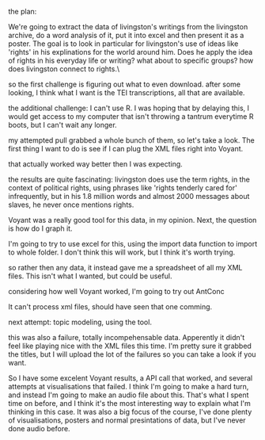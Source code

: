 the plan: 

We're going to extract the data of livingston's writings from the livingston archive, do a word analysis of it, put it into excel and then present it as a poster.
The goal is to look in particular for livingston's use of ideas like 'rights' in his explinations for the world around him. Does he apply the idea of rights in his everyday life or writing? what about to specific groups? how does livingston connect to rights.\

so the first challenge is figuring out what to even download. after some looking, I think what I want is the TEI transcriptions, all that are available. 

the additional challenge: I can't use R. I was hoping that by delaying this, I would get access to my computer that isn't throwing a tantrum everytime R boots, but I can't wait any longer. 

my attempted pull grabbed a whole bunch of them, so let's take a look. The first thing I want to do is see if I can plug the XML files right into Voyant. 

that actually worked way better then I was expecting. 

the results are quite fascinating: livingston does use the term rights, in the context of political rights, using phrases like 'rights tenderly cared for' infrequently, but in his 1.8 million words and almost 2000 messages about slaves, he never once mentions rights. 

Voyant was a really good tool for this data, in my opinion. Next, the question is how do I graph it. 

I'm going to try to use excel for this, using the import data function to import to whole folder. I don't think this will work, but I think it's worth trying. 

so rather then any data, it instead gave me a spreadsheet of all my XML files. This isn't what I wanted, but could be useful. 

considering how well Voyant worked, I'm going to try out AntConc

It can't process xml files, should have seen that one comming. 

next attempt: topic modeling, using the tool. 

this was also a failure, totally incompehensable data. Apperently it didn't feel like playing nice with the XML files this time. I'm pretty sure it grabbed the titles, but I will upload the lot of the failures so you can take a look if you want. 

So I have some excelent Voyant results, a API call that worked, and several attempts at visualisations that failed. I think I'm going to make a hard turn, and instead I'm going to make an audio file about this. That's what I spent time on before, and I think it's the most interesting way to explain what I'm thinking in this case. It was also a big focus of the course, I've done plenty of visualisations, posters and normal presintations of data, but I've never done audio before. 


